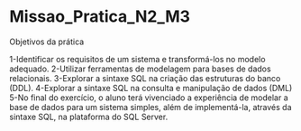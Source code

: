 # Missao_Pratica_N2_M3


Objetivos da prática

1-Identificar os requisitos de um sistema e transformá-los no modelo adequado.
2-Utilizar ferramentas de modelagem para bases de dados relacionais.
3-Explorar a sintaxe SQL na criação das estruturas do banco (DDL).
4-Explorar a sintaxe SQL na consulta e manipulação de dados (DML)
5-No final do exercício, o aluno terá vivenciado a experiência de modelar a base de
dados para um sistema simples, além de implementá-la, através da sintaxe SQL,
na plataforma do SQL Server.
